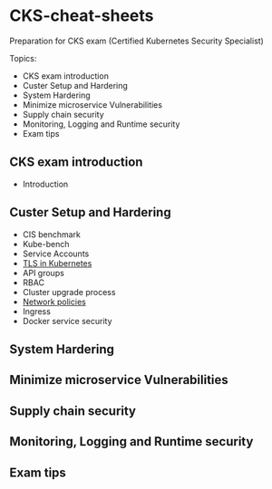 # CKS-cheat-sheets
Preparation for CKS exam (Certified Kubernetes Security Specialist)

Topics:

* CKS exam introduction
* Custer Setup and Hardering
* System Hardering
* Minimize microservice Vulnerabilities
* Supply chain security
* Monitoring, Logging and Runtime security
* Exam tips

## CKS exam introduction

 - Introduction

## Custer Setup and Hardering

 - CIS benchmark
 - Kube-bench
 - Service Accounts
 - [TLS in Kubernetes](TLS.md)
 - API groups
 - RBAC
 - Cluster upgrade process
 - [Network policies](NetworkPolicy.md)
 - Ingress
 - Docker service security 

## System Hardering

## Minimize microservice Vulnerabilities

## Supply chain security

## Monitoring, Logging and Runtime security

## Exam tips



